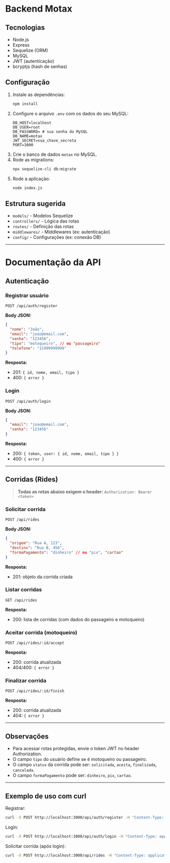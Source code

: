 # Backend Motax

## Tecnologias
- Node.js
- Express
- Sequelize (ORM)
- MySQL
- JWT (autenticação)
- bcryptjs (hash de senhas)

## Configuração
1. Instale as dependências:
   ```bash
   npm install
   ```
2. Configure o arquivo `.env` com os dados do seu MySQL:
   ```env
   DB_HOST=localhost
   DB_USER=root
   DB_PASSWORD= # sua senha do MySQL
   DB_NAME=motax
   JWT_SECRET=sua_chave_secreta
   PORT=3000
   ```
3. Crie o banco de dados `motax` no MySQL.
4. Rode as migrations:
   ```bash
   npx sequelize-cli db:migrate
   ```
5. Rode a aplicação:
   ```bash
   node index.js
   ```

## Estrutura sugerida
- `models/` - Modelos Sequelize
- `controllers/` - Lógica das rotas
- `routes/` - Definição das rotas
- `middlewares/` - Middlewares (ex: autenticação)
- `config/` - Configurações (ex: conexão DB)

---

# Documentação da API

## Autenticação
### Registrar usuário
`POST /api/auth/register`

**Body JSON:**
```json
{
  "nome": "João",
  "email": "joao@email.com",
  "senha": "123456",
  "tipo": "motoqueiro", // ou "passageiro"
  "telefone": "11999999999"
}
```
**Resposta:**
- 201: `{ id, nome, email, tipo }`
- 400: `{ error }`

### Login
`POST /api/auth/login`

**Body JSON:**
```json
{
  "email": "joao@email.com",
  "senha": "123456"
}
```
**Resposta:**
- 200: `{ token, user: { id, nome, email, tipo } }`
- 400: `{ error }`

---

## Corridas (Rides)
> **Todas as rotas abaixo exigem o header:**
> `Authorization: Bearer <token>`

### Solicitar corrida
`POST /api/rides`

**Body JSON:**
```json
{
  "origem": "Rua A, 123",
  "destino": "Rua B, 456",
  "formaPagamento": "dinheiro" // ou "pix", "cartao"
}
```
**Resposta:**
- 201: objeto da corrida criada

### Listar corridas
`GET /api/rides`

**Resposta:**
- 200: lista de corridas (com dados do passageiro e motoqueiro)

### Aceitar corrida (motoqueiro)
`POST /api/rides/:id/accept`

**Resposta:**
- 200: corrida atualizada
- 404/400: `{ error }`

### Finalizar corrida
`POST /api/rides/:id/finish`

**Resposta:**
- 200: corrida atualizada
- 404: `{ error }`

---

## Observações
- Para acessar rotas protegidas, envie o token JWT no header Authorization.
- O campo `tipo` do usuário define se é motoqueiro ou passageiro.
- O campo `status` da corrida pode ser: `solicitada`, `aceita`, `finalizada`, `cancelada`.
- O campo `formaPagamento` pode ser: `dinheiro`, `pix`, `cartao`.

---

## Exemplo de uso com curl

Registrar:
```bash
curl -X POST http://localhost:3000/api/auth/register -H "Content-Type: application/json" -d '{"nome":"João","email":"joao@email.com","senha":"123456","tipo":"motoqueiro"}'
```

Login:
```bash
curl -X POST http://localhost:3000/api/auth/login -H "Content-Type: application/json" -d '{"email":"joao@email.com","senha":"123456"}'
```

Solicitar corrida (após login):
```bash
curl -X POST http://localhost:3000/api/rides -H "Content-Type: application/json" -H "Authorization: Bearer <token>" -d '{"origem":"Rua A, 123","destino":"Rua B, 456","formaPagamento":"dinheiro"}'
``` 